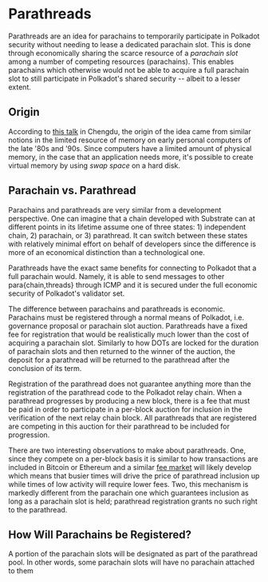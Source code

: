 # Parathreads

Parathreads are an idea for parachains to temporarily participate in Polkadot security without needing to lease a dedicated parachain slot. This is done through economically sharing the scarce resource of a _parachain slot_ among a number of competing resources (parachains). This enables parachains which otherwise would not be able to acquire a full parachain slot to still participate in Polkadot's shared security -- albeit to a lesser extent.

## Origin

According to [this talk](https://v.douyu.com/show/a4Jj7llO5q47Dk01) in Chengdu, the origin of the idea came from similar notions in the limited resource of memory on early personal computers of the late '80s and '90s. Since computers have a limited amount of physical memory, in the case that an application needs more, it's possible to create virtual memory by using _swap space_ on a hard disk.

## Parachain vs. Parathread

Parachains and parathreads are very similar from a development perspective. One can imagine that a chain developed with Substrate can at different points in its lifetime assume one of three states: 1) independent chain, 2) parachain, or 3) parathread. It can switch between these states with relatively minimal effort on behalf of developers since the difference is more of an economical distinction than a technological one.

Parathreads have the exact same benefits for connecting to Polkadot that a full parachain would. Namely, it is able to send messages to other para{chain,threads} through ICMP and it is secured under the full economic security of Polkadot's validator set. 

The difference between parachains and parathreads is economic. Parachains must be registered through a normal means of Polkadot, i.e. governance proposal or parachain slot auction. Parathreads have a fixed fee for registration that would be realistically much lower than the cost of acquiring a parachain slot. Similarly to how DOTs are locked for the duration of parachain slots and then returned to the winner of the auction, the deposit for a parathread will be returned to the parathread after the conclusion of its term.

Registration of the parathread does not guarantee anything more than the registration of the parathread code to the Polkadot relay chain. When a parathread progresses by producing a new block, there is a fee that must be paid in order to participate in a per-block auction for inclusion in the verification of the next relay chain block. All parathreads that are registered are competing in this auction for their parathread to be included for progression. 

There are two interesting observations to make about parathreads. One, since they compete on a per-block basis it is similar to how transactions are included in Bitcoin or Ethereum and a similar [fee market]() will likely develop which means that busier times will drive the price of parathread inclusion up while times of low activity will require lower fees. Two, this mechanism is markedly different from the parachain one which guarantees inclusion as long as a parachain slot is held; parathread registration grants no such right to the parathread.

## How Will Parachains be Registered?

A portion of the parachain slots will be designated as part of the parathread pool. In other words, some parachain slots will have no parachain attached to them

